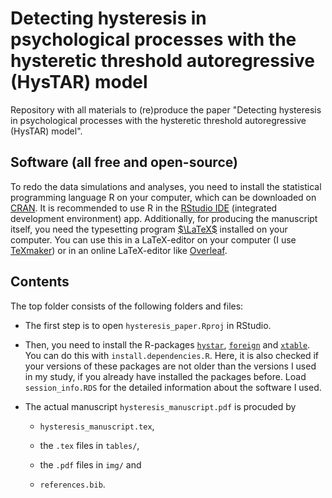 # Detecting hysteresis in psychological processes with the hysteretic threshold autoregressive (HysTAR) model

Repository with all materials to (re)produce the paper "Detecting hysteresis in psychological processes with the hysteretic threshold autoregressive (HysTAR) model".

## Software (all free and open-source)

To redo the data simulations and analyses, you need to install the statistical programming language $\textsf{R}$ on your computer, which can be downloaded on [CRAN](https://cran.r-project.org). It is recommended to use $\textsf{R}$ in the [RStudio IDE](https://posit.co/products/open-source/rstudio/) (integrated development environment) app.
Additionally, for producing the manuscript itself, you need the typesetting program [$\LaTeX$](https://www.latex-project.org/get/) installed on your computer. You can use this in a LaTeX-editor on your computer (I use [TeXmaker](https://www.xm1math.net/texmaker/download.html)) or in an online LaTeX-editor like [Overleaf](https://www.overleaf.com).

## Contents

The top folder consists of the following folders and files:

* The first step is to open `hysteresis_paper.Rproj` in RStudio.

* Then, you need to install the $\textsf{R}$-packages [`hystar`](https://daandejongen.github.io/hystar/),  [`foreign`](https://cran.r-project.org/web/packages/foreign/index.html) and [`xtable`](https://cran.r-project.org/web/packages/xtable/index.html). You can do this with `install.dependencies.R`. Here, it is also checked if your versions of these packages are not older than the versions I used in my study, if you already have installed the packages before. Load `session_info.RDS` for the detailed information about the software I used.

* The actual manuscript `hysteresis_manuscript.pdf` is procuded by 

  - `hysteresis_manuscript.tex`, 
  
  - the `.tex` files in `tables/`, 
  
  - the `.pdf` files in `img/` and 
  
  - `references.bib`.



